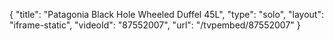 {
    "title": "Patagonia Black Hole Wheeled Duffel 45L",
    "type": "solo",
    "layout": "iframe-static",
    "videoId": "87552007",
    "url": "\/tvpembed\/87552007"
}